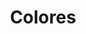 ---
title: "Colores"
url: /ciudad-autonoma-de-buenos-aires/colores-avenida-la-plata/
shop: material de oficina
---